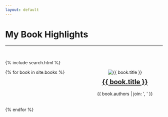 ```yaml
---
layout: default
---
```


# My Book Highlights

---

<br>

<style>
  /* Add CSS styling for the book containers */
  .book-container {
    border: none; /* Remove the bounding outline */
    display: flex;
    flex-direction: column;
    align-items: center; /* Center the contents horizontally */
  }

  .book-image {
    max-width: 100%;
  }

  .book-title {
    text-align: center; /* Center the title text */
    margin-top: 10px; /* Add some top margin for spacing */
  }

  .book-author {
    margin-top: auto; /* Push the author text to the bottom */
  }
</style>

{% include search.html %}

<div style="display: grid; grid-template-columns: repeat(auto-fill, minmax(200px, 1fr)); gap: 20px;">
  {% for book in site.books %}
    <div class="book-container">
      <img class="book-image" src="{{ book.coverImage }}" alt="{{ book.title }}">
      <h2 class="book-title"><a href="{{ book.url | relative_url }}">{{ book.title }}</a></h2>
      <p class="book-author">{{ book.authors | join: ', ' }}</p>
    </div>
  {% endfor %}
</div>


